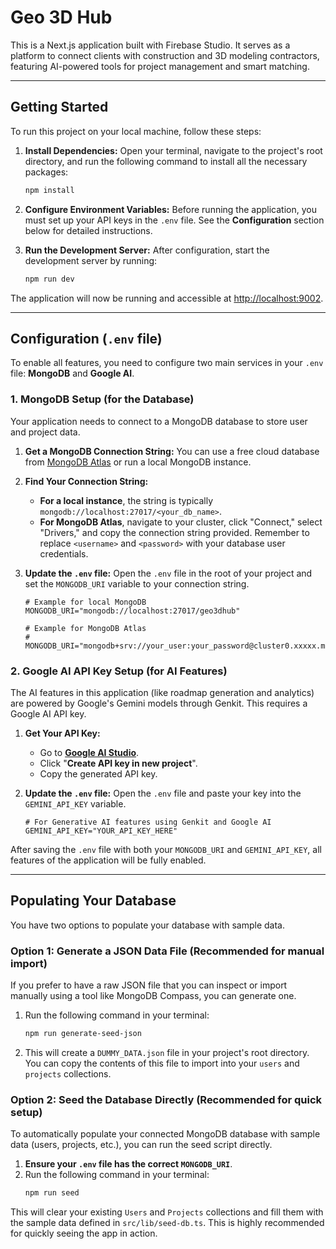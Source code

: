 # Geo 3D Hub

This is a Next.js application built with Firebase Studio. It serves as a platform to connect clients with construction and 3D modeling contractors, featuring AI-powered tools for project management and smart matching.

---

## Getting Started

To run this project on your local machine, follow these steps:

1.  **Install Dependencies:** Open your terminal, navigate to the project's root directory, and run the following command to install all the necessary packages:
    ```bash
    npm install
    ```

2.  **Configure Environment Variables:** Before running the application, you must set up your API keys in the `.env` file. See the **Configuration** section below for detailed instructions.

3.  **Run the Development Server:** After configuration, start the development server by running:
    ```bash
    npm run dev
    ```

The application will now be running and accessible at [http://localhost:9002](http://localhost:9002).

---

## Configuration (`.env` file)

To enable all features, you need to configure two main services in your `.env` file: **MongoDB** and **Google AI**.

### 1. MongoDB Setup (for the Database)

Your application needs to connect to a MongoDB database to store user and project data.

1.  **Get a MongoDB Connection String:** You can use a free cloud database from [MongoDB Atlas](https://www.mongodb.com/cloud/atlas/register) or run a local MongoDB instance.
2.  **Find Your Connection String:**
    *   **For a local instance**, the string is typically `mongodb://localhost:27017/<your_db_name>`.
    *   **For MongoDB Atlas**, navigate to your cluster, click "Connect," select "Drivers," and copy the connection string provided. Remember to replace `<username>` and `<password>` with your database user credentials.
3.  **Update the `.env` file:** Open the `.env` file in the root of your project and set the `MONGODB_URI` variable to your connection string.

    ```env
    # Example for local MongoDB
    MONGODB_URI="mongodb://localhost:27017/geo3dhub"

    # Example for MongoDB Atlas
    # MONGODB_URI="mongodb+srv://your_user:your_password@cluster0.xxxxx.mongodb.net/your_db_name"
    ```

### 2. Google AI API Key Setup (for AI Features)

The AI features in this application (like roadmap generation and analytics) are powered by Google's Gemini models through Genkit. This requires a Google AI API key.

1.  **Get Your API Key:**
    *   Go to **[Google AI Studio](https://aistudio.google.com/app/apikey)**.
    *   Click "**Create API key in new project**".
    *   Copy the generated API key.
2.  **Update the `.env` file:** Open the `.env` file and paste your key into the `GEMINI_API_KEY` variable.

    ```env
    # For Generative AI features using Genkit and Google AI
    GEMINI_API_KEY="YOUR_API_KEY_HERE"
    ```

After saving the `.env` file with both your `MONGODB_URI` and `GEMINI_API_KEY`, all features of the application will be fully enabled.

---

## Populating Your Database

You have two options to populate your database with sample data.

### Option 1: Generate a JSON Data File (Recommended for manual import)

If you prefer to have a raw JSON file that you can inspect or import manually using a tool like MongoDB Compass, you can generate one.

1. Run the following command in your terminal:
    ```bash
    npm run generate-seed-json
    ```
2. This will create a `DUMMY_DATA.json` file in your project's root directory. You can copy the contents of this file to import into your `users` and `projects` collections.

### Option 2: Seed the Database Directly (Recommended for quick setup)

To automatically populate your connected MongoDB database with sample data (users, projects, etc.), you can run the seed script directly.

1.  **Ensure your `.env` file has the correct `MONGODB_URI`**.
2.  Run the following command in your terminal:
    ```bash
    npm run seed
    ```
This will clear your existing `Users` and `Projects` collections and fill them with the sample data defined in `src/lib/seed-db.ts`. This is highly recommended for quickly seeing the app in action.
